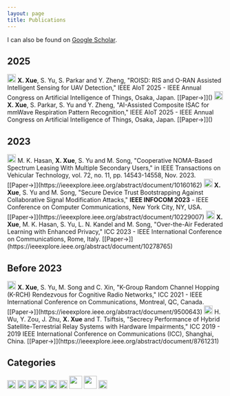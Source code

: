 ```yaml
---
layout: page
title: Publications
---
```


I can also be found on [Google Scholar](https://scholar.google.com/citations?user=rhcjOdQAAAAJ&hl=en).

## 2025
<img src="../img/conference-paper.png" height="20px">
<strong>X. Xue</strong>, S. Yu, S. Parkar and Y. Zheng, "ROISD: RIS and O-RAN Assisted Intelligent Sensing for UAV Detection," IEEE AIoT 2025 - IEEE Annual Congress on Artificial Intelligence of Things, Osaka, Japan. [[Paper&#8594;]]()

<img src="../img/conference-paper.png" height="20px">
<strong>X. Xue</strong>, S. Parkar, S. Yu and Y. Zheng, "AI-Assisted Composite ISAC for mmWave Respiration Pattern Recognition," IEEE AIoT 2025 - IEEE Annual Congress on Artificial Intelligence of Things, Osaka, Japan. [[Paper&#8594;]]()

## 2023 
<img src="../img/journal-article.png" height="20px">
M. K. Hasan, <strong>X. Xue</strong>, S. Yu and M. Song, "Cooperative NOMA-Based Spectrum Leasing With Multiple Secondary Users," in IEEE Transactions on Vehicular Technology, vol. 72, no. 11, pp. 14543-14558, Nov. 2023. [[Paper&#8594;]](https://ieeexplore.ieee.org/abstract/document/10160162)

<img src="../img/conference-paper.png" height="20px">
<strong>X. Xue</strong>, S. Yu and M. Song, "Secure Device Trust Bootstrapping Against Collaborative Signal Modification Attacks," <strong>IEEE INFOCOM 2023</strong> - IEEE Conference on Computer Communications, New York City, NY, USA. [[Paper&#8594;]](https://ieeexplore.ieee.org/abstract/document/10229007)


<img src="../img/conference-paper.png" height="20px">
<strong>X. Xue</strong>, M. K. Hasan, S. Yu, L. N. Kandel and M. Song, "Over-the-Air Federated Learning with Enhanced Privacy," ICC 2023 - IEEE International Conference on Communications, Rome, Italy. [[Paper&#8594;]](https://ieeexplore.ieee.org/abstract/document/10278765)



## Before 2023
<img src="../img/conference-paper.png" height="20px"> 
<strong>X. Xue</strong>, S. Yu, M. Song and C. Xin, "K-Group Random Channel Hopping (K-RCH) Rendezvous for Cognitive Radio Networks," ICC 2021 - IEEE International Conference on Communications, Montreal, QC, Canada. [[Paper&#8594;]](https://ieeexplore.ieee.org/abstract/document/9500643)

<img src="../img/conference-paper.png" height="20px"> 
H. Wu, Y. Zou, J. Zhu, <strong>X. Xue</strong> and T. Tsiftsis, "Secrecy Performance of Hybrid Satellite-Terrestrial Relay Systems with Hardware Impairments," ICC 2019 - 2019 IEEE International Conference on Communications (ICC), Shanghai, China. [[Paper&#8594;]](https://ieeexplore.ieee.org/abstract/document/8761231)

## Categories
<img src="../img/conference-paper.png" height="20px">
<img src="../img/conference-short-paper.png" height="20px">
<img src="../img/workshop-paper.png" height="20px">
<img src="../img/demo-paper.png" height="20px">
<img src="../img/journal-article.png" height="20px">
<img src="../img/book-chapter.png" height="20px">
<img src="../img/honorable.png" height="30px">
<img src="../img/award.png" height="30px">
<img src="../img/editor.png" height="20px"> 


